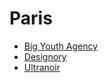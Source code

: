 # Paris

- [Big Youth Agency](http://bigyouth.fr)
- [Designory](http://designory.com)
- [Ultranoir](http://ultranoir.com)
